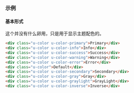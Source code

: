 ### 示例
#### 基本形式

这个并没有什么卵用，只是用于显示主题配色的。

<div class="m-example"></div>

```html
<div class="u-color u-color-primary">Primary</div>
<div class="u-color u-color-info">Info</div>
<div class="u-color u-color-success">Success</div>
<div class="u-color u-color-warning">Warning</div>
<div class="u-color u-color-error">Error</div>
<div class="u-color">Default</div>
<div class="u-color u-color-secondary">Secondary</div>
<div class="u-color u-color-gray">Gray</div>
<div class="u-color u-color-graylight">GrayLight</div>
<div class="u-color u-color-inverse">Inverse</div>
```

